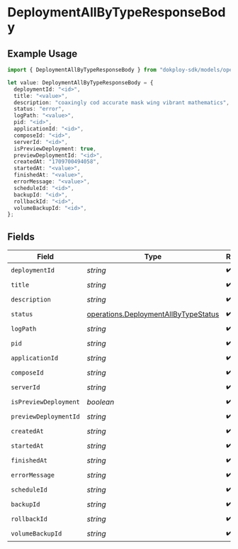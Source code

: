 # DeploymentAllByTypeResponseBody

## Example Usage

```typescript
import { DeploymentAllByTypeResponseBody } from "dokploy-sdk/models/operations";

let value: DeploymentAllByTypeResponseBody = {
  deploymentId: "<id>",
  title: "<value>",
  description: "coaxingly cod accurate mask wing vibrant mathematics",
  status: "error",
  logPath: "<value>",
  pid: "<id>",
  applicationId: "<id>",
  composeId: "<id>",
  serverId: "<id>",
  isPreviewDeployment: true,
  previewDeploymentId: "<id>",
  createdAt: "1709700494058",
  startedAt: "<value>",
  finishedAt: "<value>",
  errorMessage: "<value>",
  scheduleId: "<id>",
  backupId: "<id>",
  rollbackId: "<id>",
  volumeBackupId: "<id>",
};
```

## Fields

| Field                                                                                        | Type                                                                                         | Required                                                                                     | Description                                                                                  |
| -------------------------------------------------------------------------------------------- | -------------------------------------------------------------------------------------------- | -------------------------------------------------------------------------------------------- | -------------------------------------------------------------------------------------------- |
| `deploymentId`                                                                               | *string*                                                                                     | :heavy_check_mark:                                                                           | N/A                                                                                          |
| `title`                                                                                      | *string*                                                                                     | :heavy_check_mark:                                                                           | N/A                                                                                          |
| `description`                                                                                | *string*                                                                                     | :heavy_check_mark:                                                                           | N/A                                                                                          |
| `status`                                                                                     | [operations.DeploymentAllByTypeStatus](../../models/operations/deploymentallbytypestatus.md) | :heavy_check_mark:                                                                           | N/A                                                                                          |
| `logPath`                                                                                    | *string*                                                                                     | :heavy_check_mark:                                                                           | N/A                                                                                          |
| `pid`                                                                                        | *string*                                                                                     | :heavy_check_mark:                                                                           | N/A                                                                                          |
| `applicationId`                                                                              | *string*                                                                                     | :heavy_check_mark:                                                                           | N/A                                                                                          |
| `composeId`                                                                                  | *string*                                                                                     | :heavy_check_mark:                                                                           | N/A                                                                                          |
| `serverId`                                                                                   | *string*                                                                                     | :heavy_check_mark:                                                                           | N/A                                                                                          |
| `isPreviewDeployment`                                                                        | *boolean*                                                                                    | :heavy_check_mark:                                                                           | N/A                                                                                          |
| `previewDeploymentId`                                                                        | *string*                                                                                     | :heavy_check_mark:                                                                           | N/A                                                                                          |
| `createdAt`                                                                                  | *string*                                                                                     | :heavy_check_mark:                                                                           | N/A                                                                                          |
| `startedAt`                                                                                  | *string*                                                                                     | :heavy_check_mark:                                                                           | N/A                                                                                          |
| `finishedAt`                                                                                 | *string*                                                                                     | :heavy_check_mark:                                                                           | N/A                                                                                          |
| `errorMessage`                                                                               | *string*                                                                                     | :heavy_check_mark:                                                                           | N/A                                                                                          |
| `scheduleId`                                                                                 | *string*                                                                                     | :heavy_check_mark:                                                                           | N/A                                                                                          |
| `backupId`                                                                                   | *string*                                                                                     | :heavy_check_mark:                                                                           | N/A                                                                                          |
| `rollbackId`                                                                                 | *string*                                                                                     | :heavy_check_mark:                                                                           | N/A                                                                                          |
| `volumeBackupId`                                                                             | *string*                                                                                     | :heavy_check_mark:                                                                           | N/A                                                                                          |